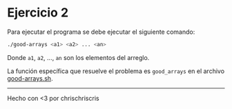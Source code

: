 # Ejercicio 2

Para ejecutar el programa se debe ejecutar el siguiente comando:

```bash
./good-arrays <a1> <a2> ... <an>
```

Donde `a1`, `a2`, ..., `an` son los elementos del arreglo.

La función específica que resuelve el problema es `good_arrays` en el archivo [good-arrays.sh](good-arrays.sh).

---
Hecho con <3 por chrischriscris

